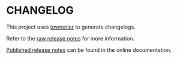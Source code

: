 # CHANGELOG

This project uses [towncrier](https://towncrier.readthedocs.io/) to generate changelogs.

Refer to the [raw release notes](doc/source/changelog.rst) for more information.

[Published release notes](https://aedt.docs.pyansys.com/version/stable/changelog.html) can be found in the online documentation.
